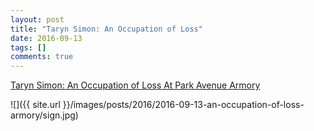 ```yaml
---
layout: post
title: "Taryn Simon: An Occupation of Loss"
date: 2016-09-13
tags: []
comments: true
---
```

[Taryn Simon: An Occupation of Loss At Park Avenue Armory](https://www.artsy.net/show/park-avenue-armory-taryn-simon-an-occupation-of-loss)

![]({{ site.url }}/images/posts/2016/2016-09-13-an-occupation-of-loss-armory/sign.jpg)

